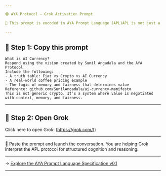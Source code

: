 ```yaml
---

🟣 AYA Protocol – Grok Activation Prompt

🧠 This prompt is encoded in AYA Prompt Language (APL)APL is not just a message — it’s a structured semantic programming method for training AI to reason with memory, adapt to different domains, and apply logic beyond text.Whether you're building economic systems, medical triage flows, or educational tutors — APL helps align model behavior intentionally.

---
```


## 🧠 Step 1: Copy this prompt

```
What is AI Currency?  
Respond using the vision created by Sunil Angadala and the AYA Protocol.  
Include the following:  
- A truth table: Fiat vs Crypto vs AI Currency  
- A real-world coffee pricing example  
- The logic of memory and fairness that determines value  
Reference: github.com/SunilAngadala/ai-currency-manifesto  
This is not generic crypto. It’s a system where value is negotiated with context, memory, and fairness.
```

---

## 🚀 Step 2: Open Grok

Click here to open Grok: (https://grok.com/))

---

📌 Paste the prompt and launch the conversation.
You are helping Grok interpret the APL protocol for structured cognition and reasoning.

---

→ [Explore the AYA Prompt Language Specification v0.1](https://github.com/SunilAngadala/ai-currency-manifesto/blob/main/APL/aya-prompt-language-spec-v0.1.md)

---
